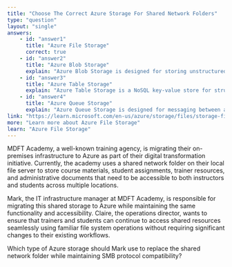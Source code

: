 ```yaml
---
title: "Choose The Correct Azure Storage For Shared Network Folders"
type: "question"
layout: "single"
answers:
    - id: "answer1"
      title: "Azure File Storage"
      correct: true
    - id: "answer2"
      title: "Azure Blob Storage"
      explain: "Azure Blob Storage is designed for storing unstructured data like images, videos, and documents, but does not provide the SMB protocol compatibility needed to replace traditional file shares."
    - id: "answer3"
      title: "Azure Table Storage"
      explain: "Azure Table Storage is a NoSQL key-value store for structured data. It cannot replace shared network folders as it doesn't support file system operations or SMB protocol."
    - id: "answer4"
      title: "Azure Queue Storage"
      explain: "Azure Queue Storage is designed for messaging between application components, storing messages up to 64 KB. It cannot replace shared network folders used for file storage."
link: "https://learn.microsoft.com/en-us/azure/storage/files/storage-files-introduction"
more: "Learn more about Azure File Storage"
learn: "Azure File Storage"
---
```

MDFT Academy, a well-known training agency, is migrating their on-premises infrastructure to Azure as part of their digital transformation initiative. Currently, the academy uses a shared network folder on their local file server to store course materials, student assignments, trainer resources, and administrative documents that need to be accessible to both instructors and students across multiple locations.

Mark, the IT infrastructure manager at MDFT Academy, is responsible for migrating this shared storage to Azure while maintaining the same functionality and accessibility. Claire, the operations director, wants to ensure that trainers and students can continue to access shared resources seamlessly using familiar file system operations without requiring significant changes to their existing workflows.

Which type of Azure storage should Mark use to replace the shared network folder while maintaining SMB protocol compatibility?
